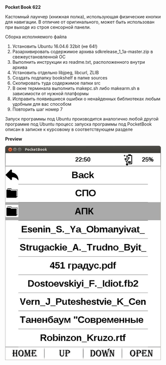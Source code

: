 **Pocket Book 622**

Кастомный лаунчер (книжная полка), использующая физические кнопки для навигации.
В отличие от оригинального, может быть использован при выходе из строя сенсорной панели.

Сборка исполняемого файла
1) Установить Ubuntu 16.04.6 32bit (не 64!)
2) Разархивировать содержимое архива sdkrelease_1_1a-master.zip в свежеустановленной ОС
3) Выполнить инструкции из readme.txt, расположенного внутри архива
4) Установить отдельно libjpeg, libcurl, ZLIB
5) Создать подпапку bookshelf в папке sources
6) Скопировать туда содержимое папки src
7) В окне терминала выполнить makepc.sh либо makearm.sh в зависимости от нужной платформы
8) Исправить появившиеся ошибки о ненайденных библиотеках любым удобным для вас способом
9) Повторить шаг номер 7

Запуск программы под Ubuntu производится аналогично любой другой программе под  Ubuntu
процесс запуска программы под PocketBook описан в записке к курсовому в соответствующем разделе

**Preview**

![prev](https://raw.githubusercontent.com/TsentsevitskyDmitry/PB622_bookshelf/master/bin/photo5454105074734312199.jpg)
